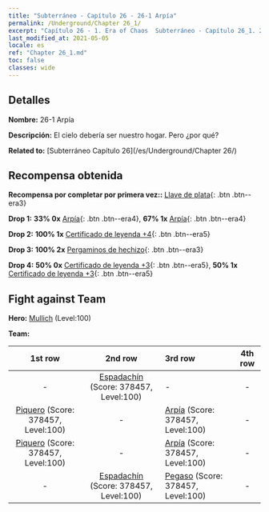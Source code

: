```yaml
---
title: "Subterráneo - Capítulo 26 - 26-1 Arpía"
permalink: /Underground/Chapter 26_1/
excerpt: "Capítulo 26 - 1. Era of Chaos  Subterráneo - Capítulo 26_1. 26-1 Arpía"
last_modified_at: 2021-05-05
locale: es
ref: "Chapter 26_1.md"
toc: false
classes: wide
---
```


## Detalles

 **Nombre:** 26-1 Arpía

 **Descripción:** El cielo debería ser nuestro hogar. Pero ¿por qué?

 **Related to:** [Subterráneo Capítulo 26](/es/Underground/Chapter 26/)

## Recompensa obtenida

 **Recompensa por completar por primera vez::** [Llave de plata](/ItemsES/con_693/){: .btn .btn--era3}

 **Drop 1:** **33% 0x** [Arpía](/ItemsES/unt_245/){: .btn .btn--era4}, **67% 1x** [Arpía](/ItemsES/unt_245/){: .btn .btn--era4}

 **Drop 2:** **100% 1x** [Certificado de leyenda +4](/ItemsES/mat_95/){: .btn .btn--era5}

 **Drop 3:** **100% 2x** [Pergaminos de hechizo](/ItemsES/con_694/){: .btn .btn--era3}

 **Drop 4:** **50% 0x** [Certificado de leyenda +3](/ItemsES/mat_88/){: .btn .btn--era5}, **50% 1x** [Certificado de leyenda +3](/ItemsES/mat_88/){: .btn .btn--era5}


## Fight against Team
 **Hero:** [Mullich](/es/heroes/Mullich/) (Level:100)

 **Team:**


  | 1st row | 2nd row | 3rd row | 4th row |
  |:----:|:----:|:----|:----:|
  | - | [Espadachín](/es/units/Swordsman/) (Score: 378457, Level:100)  | - | - |
  | [Piquero](/es/units/Pikeman/) (Score: 378457, Level:100)  | - | [Arpía](/es/units/Harpy/) (Score: 378457, Level:100)  | - |
  | [Piquero](/es/units/Pikeman/) (Score: 378457, Level:100)  | - | [Arpía](/es/units/Harpy/) (Score: 378457, Level:100)  | - |
  | - | [Espadachín](/es/units/Swordsman/) (Score: 378457, Level:100)  | [Pegaso](/es/units/Pegasus/) (Score: 378457, Level:100)  | - |


